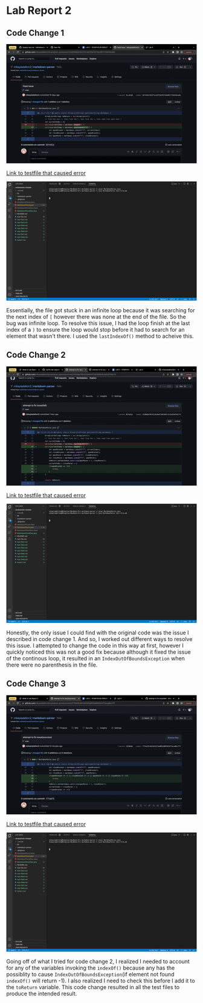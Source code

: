 # Lab Report 2

## Code Change 1

![Code Change Difference from Github](Code%20Change%201.png)



[Link to testfile that caused error](https://github.com/nidhidhamnani/markdown-parser/blob/main/test-file.md)



![Symptom of failure inducing output](symptom%20of%20failure-inducing%20input%201.png)

Essentially, the file got stuck in an infinite loop because it was searching for the next index of `[` however there was none at the end of the file. So the bug was infinite loop. To resolve this issue, I had the loop finish at the last index of a `)` to ensure the loop would stop before it had to search for an element that wasn't there. I used the `lastIndexOf()` method to acheive this.



## Code Change 2



![Code Change Difference from Github](Code%20Change%202.png)



[Link to testfile that caused error](https://github.com/nidhidhamnani/markdown-parser/blob/main/test-file.md)



![Symptom of failure inducing output](symptom%20of%20failure-inducing%20input%201.png)



Honestly, the only issue I could find with the original code was the issue I described in code change 1. And so, I worked out different ways to resolve this issue. I attempted to change the code in this way at first, however I quickly noticed this was not a good fix because although it fixed the issue of the continous loop, it resulted in an `IndexOutOfBoundsException` when there were no parenthesis in the file. 



## Code Change 3



![Code Change Difference from Github](Code%20Change%203.png)



[Link to testfile that caused error](https://github.com/nidhidhamnani/markdown-parser/blob/main/test-file.md)



![Symptom of failure inducing output](symptom%20of%20failure-inducing%20input%201.png)



Going off of what I tried for code change 2, I realized I needed to account for any of the variables invoking the `indexOf()` because any has the possiblity to cause `IndexOutOfBoundsException`(if element not found `indexOf()` will return -1). I also realized I need to check this before I add it to the `toReturn` variable. This code change resulted in all the test files to produce the intended result. 